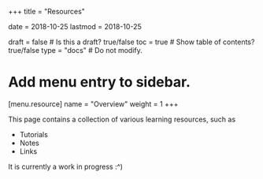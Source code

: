 +++
title = "Resources"

date = 2018-10-25
lastmod = 2018-10-25

draft = false  # Is this a draft? true/false
toc = true  # Show table of contents? true/false
type = "docs"  # Do not modify.

# Add menu entry to sidebar.
[menu.resource]
  name = "Overview"
  weight = 1
+++

This page contains a collection of various learning resources, such as

- Tutorials
- Notes
- Links

It is currently a work in progress :^)
